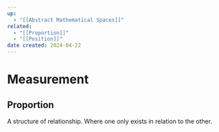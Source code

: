 ```yaml
---
up:
  - "[[Abstract Mathematical Spaces]]"
related:
  - "[[Proportion]]"
  - "[[Position]]"
date created: 2024-04-22
---
```

# Measurement

## Proportion
A structure of relationship.
	Where one only exists in relation to the other. 